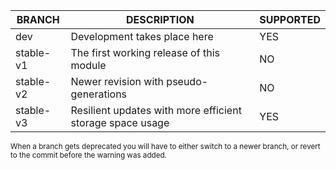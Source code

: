 | BRANCH | DESCRIPTION | SUPPORTED |
|--------|-------------|-----------|
| dev | Development takes place here | YES |
| stable-v1 | The first working release of this module | NO |
| stable-v2 | Newer revision with pseudo-generations | NO |
| stable-v3 | Resilient updates with more efficient storage space usage | YES |

<small>When a branch gets deprecated you will have to either switch to a newer branch, or revert to the commit before the warning was added.</small>